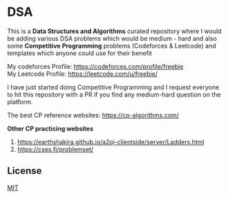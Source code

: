 # DSA

This is a **Data Structures and Algorithms** curated repository where I would be adding various DSA problems which would be medium - hard and also some **Competitive Programming** problems 
(Codeforces & Leetcode) and templates which anyone could use for their benefit

My codeforces Profile: https://codeforces.com/profile/freebie <br>
My Leetcode Profile: https://leetcode.com/u/freebie/

I have just started doing Competitive Programming and I request everyone to hit this repository with a PR if you find any medium-hard question on the platform.

The best CP reference websites: https://cp-algorithms.com/ <br>

**Other CP practicing websites**
1) https://earthshakira.github.io/a2oj-clientside/server/Ladders.html
2) https://cses.fi/problemset/

## License
[MIT](https://choosealicense.com/licenses/mit/)
